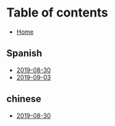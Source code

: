 # Table of contents

* [Home](README.md)

## Spanish

* [2019-08-30](spanish/2019-08-30.md)
* [2019-09-03](spanish/2019-09-03.md)

## chinese

* [2019-08-30](chinese/2019/08/2019-08-30.md)

